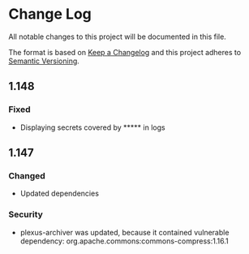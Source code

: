 # Change Log
All notable changes to this project will be documented in this file.

The format is based on [Keep a Changelog](http://keepachangelog.com/)
and this project adheres to [Semantic Versioning](http://semver.org/).

## 1.148
### Fixed
- Displaying secrets covered by ***** in logs

## 1.147
### Changed
- Updated dependencies

### Security
- plexus-archiver was updated, because it contained vulnerable dependency: org.apache.commons:commons-compress:1.16.1
